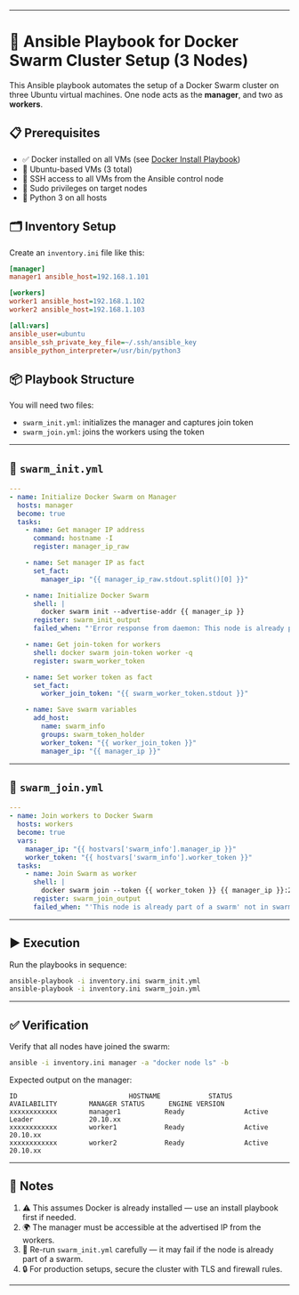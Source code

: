 
---

# 🐳 Ansible Playbook for Docker Swarm Cluster Setup (3 Nodes)

This Ansible playbook automates the setup of a Docker Swarm cluster on three Ubuntu virtual machines. One node acts as the **manager**, and two as **workers**.

## 📋 Prerequisites

- ✅ Docker installed on all VMs (see [Docker Install Playbook](#https://github.com/khpcoding/Ansible-In-Action/tree/main/Docker_Setup))
- 🐧 Ubuntu-based VMs (3 total)
- 🔐 SSH access to all VMs from the Ansible control node
- 🔧 Sudo privileges on target nodes
- 🐍 Python 3 on all hosts

## 🗂️ Inventory Setup

Create an `inventory.ini` file like this:

```ini
[manager]
manager1 ansible_host=192.168.1.101

[workers]
worker1 ansible_host=192.168.1.102
worker2 ansible_host=192.168.1.103

[all:vars]
ansible_user=ubuntu
ansible_ssh_private_key_file=~/.ssh/ansible_key
ansible_python_interpreter=/usr/bin/python3
```

## 📦 Playbook Structure

You will need two files:

- `swarm_init.yml`: initializes the manager and captures join token
- `swarm_join.yml`: joins the workers using the token

---

## 🚀 `swarm_init.yml`

```yaml
---
- name: Initialize Docker Swarm on Manager
  hosts: manager
  become: true
  tasks:
    - name: Get manager IP address
      command: hostname -I
      register: manager_ip_raw

    - name: Set manager IP as fact
      set_fact:
        manager_ip: "{{ manager_ip_raw.stdout.split()[0] }}"

    - name: Initialize Docker Swarm
      shell: |
        docker swarm init --advertise-addr {{ manager_ip }}
      register: swarm_init_output
      failed_when: "'Error response from daemon: This node is already part of a swarm' not in swarm_init_output.stderr"

    - name: Get join-token for workers
      shell: docker swarm join-token worker -q
      register: swarm_worker_token

    - name: Set worker token as fact
      set_fact:
        worker_join_token: "{{ swarm_worker_token.stdout }}"

    - name: Save swarm variables
      add_host:
        name: swarm_info
        groups: swarm_token_holder
        worker_token: "{{ worker_join_token }}"
        manager_ip: "{{ manager_ip }}"
```

---

## 🔗 `swarm_join.yml`

```yaml
---
- name: Join workers to Docker Swarm
  hosts: workers
  become: true
  vars:
    manager_ip: "{{ hostvars['swarm_info'].manager_ip }}"
    worker_token: "{{ hostvars['swarm_info'].worker_token }}"
  tasks:
    - name: Join Swarm as worker
      shell: |
        docker swarm join --token {{ worker_token }} {{ manager_ip }}:2377
      register: swarm_join_output
      failed_when: "'This node is already part of a swarm' not in swarm_join_output.stderr"
```

---

## ▶️ Execution

Run the playbooks in sequence:

```bash
ansible-playbook -i inventory.ini swarm_init.yml
ansible-playbook -i inventory.ini swarm_join.yml
```

---

## ✅ Verification

Verify that all nodes have joined the swarm:

```bash
ansible -i inventory.ini manager -a "docker node ls" -b
```

Expected output on the manager:

```
ID                            HOSTNAME            STATUS              AVAILABILITY        MANAGER STATUS      ENGINE VERSION
xxxxxxxxxxxx        manager1           Ready               Active              Leader              20.10.xx
xxxxxxxxxxxx        worker1            Ready               Active                                  20.10.xx
xxxxxxxxxxxx        worker2            Ready               Active                                  20.10.xx
```

---

## 📝 Notes

1. ⚠️ This assumes Docker is already installed — use an install playbook first if needed.  
2. 🌍 The manager must be accessible at the advertised IP from the workers.  
3. 🔁 Re-run `swarm_init.yml` carefully — it may fail if the node is already part of a swarm.  
4. 🔒 For production setups, secure the cluster with TLS and firewall rules.

---

